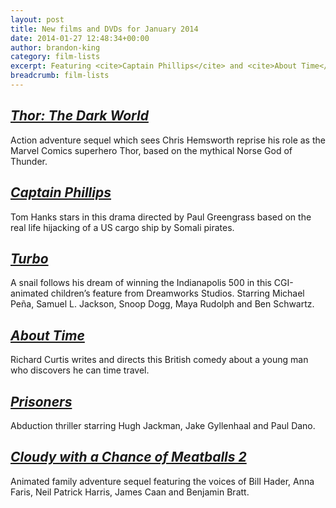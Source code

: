 ```yaml
---
layout: post
title: New films and DVDs for January 2014
date: 2014-01-27 12:48:34+00:00
author: brandon-king
category: film-lists
excerpt: Featuring <cite>Captain Phillips</cite> and <cite>About Time</cite>.
breadcrumb: film-lists
---
```

## [<cite>Thor: The Dark World</cite>](https://suffolk.spydus.co.uk/cgi-bin/spydus.exe/ENQ/OPAC/BIBENQ/7138837?QRY=CTIBIB%3C%20IRN(34790384)&QRYTEXT=Thor%3A%20The%20dark%20world%20%5Bvideorecording%5D)

Action adventure sequel which sees Chris Hemsworth reprise his role as the Marvel Comics superhero Thor, based on the mythical Norse God of Thunder.

## [<cite>Captain Phillips</cite>](https://suffolk.spydus.co.uk/cgi-bin/spydus.exe/ENQ/OPAC/BIBENQ/7139251?QRY=CTIBIB%3C%20IRN(5620418)&QRYTEXT=Captain%20Phillips%20%5Bvideorecording%5D)

Tom Hanks stars in this drama directed by Paul Greengrass based on the real life hijacking of a US cargo ship by Somali pirates.

## [<cite>Turbo</cite>](https://suffolk.spydus.co.uk/cgi-bin/spydus.exe/ENQ/OPAC/BIBENQ/7140475?QRY=CTIBIB%3C%20IRN(19012636)&QRYTEXT=Turbo%20%5Bvideorecording%5D)

A snail follows his dream of winning the Indianapolis 500 in this CGI-animated children&#8217;s feature from Dreamworks Studios. Starring Michael Peña, Samuel L. Jackson, Snoop Dogg, Maya Rudolph and Ben Schwartz.

## [<cite>About Time</cite>](https://suffolk.spydus.co.uk/cgi-bin/spydus.exe/ENQ/OPAC/BIBENQ/7143545?QRY=CTIBIB%3C%20IRN(32814640)&QRYTEXT=About%20time%20%5Bvideorecording%5D)

Richard Curtis writes and directs this British comedy about a young man who discovers he can time travel.

## [<cite>Prisoners</cite>](https://suffolk.spydus.co.uk/cgi-bin/spydus.exe/ENQ/OPAC/BIBENQ/7144255?QRY=CTIBIB%3C%20IRN(33733036)&QRYTEXT=Prisoners%20%5Bvideorecording%5D)

Abduction thriller starring Hugh Jackman, Jake Gyllenhaal and Paul Dano.

## [<cite>Cloudy with a Chance of Meatballs 2</cite>](https://suffolk.spydus.co.uk/cgi-bin/spydus.exe/ENQ/OPAC/BIBENQ/7144743?QRY=CTIBIB%3C%20IRN(5606837)&QRYTEXT=Cloudy%20with%20a%20chance%20of%20meatballs%202%20%5Bvideorecording%5D)

Animated family adventure sequel featuring the voices of Bill Hader, Anna Faris, Neil Patrick Harris, James Caan and Benjamin Bratt.
